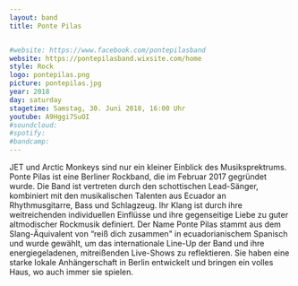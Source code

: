```yaml
---
layout: band
title: Ponte Pilas


#website: https://www.facebook.com/pontepilasband
website: https://pontepilasband.wixsite.com/home
style: Rock
logo: pontepilas.png
picture: pontepilas.jpg
year: 2018
day: saturday
stagetime: Samstag, 30. Juni 2018, 16:00 Uhr
youtube: A9Hggi7SuOI
#soundcloud:
#spotify:
#bandcamp:
---
```


JET und Arctic Monkeys sind nur ein kleiner Einblick des Musiksprektrums.
Ponte Pilas ist eine Berliner Rockband, die im Februar 2017 gegründet wurde.
Die Band ist vertreten durch den schottischen Lead-Sänger, kombiniert mit den
musikalischen Talenten aus Ecuador an Rhythmusgitarre, Bass und Schlagzeug.
Ihr Klang ist durch ihre weitreichenden individuellen Einflüsse und ihre
gegenseitige Liebe zu guter altmodischer Rockmusik definiert. Der Name Ponte
Pilas stammt aus dem Slang-Äquivalent von “reiß dich zusammen" in
ecuadorianischem Spanisch und wurde gewählt, um das internationale Line-Up der
Band und ihre energiegeladenen, mitreißenden Live-Shows zu reflektieren. Sie
haben eine starke lokale Anhängerschaft in Berlin entwickelt und bringen ein
volles Haus, wo auch immer sie spielen.
